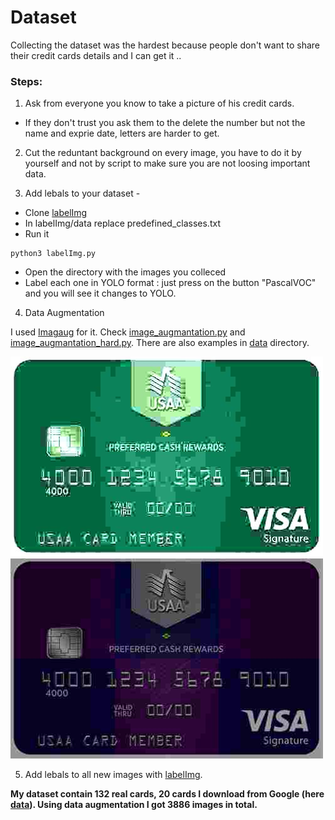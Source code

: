 # Dataset


Collecting the dataset was the hardest because people don't want to share their credit cards details and I can get it ..

### Steps:

1. Ask from everyone you know to take a picture of his credit cards.
- If they don't trust you ask them to the delete the number but not the name and exprie date, letters are harder to get.

2. Cut the reduntant background on every image, you have to do it by yourself and not by script to make sure you are not loosing important data.

3. Add lebals to your dataset - 
- Clone [labelImg](https://github.com/qaprosoft/labelImg)
- In labelImg/data replace predefined_classes.txt
- Run it
```
python3 labelImg.py
```
- Open the directory with the images you colleced
- Label each one in YOLO format : just press on the button "PascalVOC" and you will see it changes to YOLO.

4. Data Augmentation

I used [Imagaug](https://github.com/aleju/imgaug) for it. Check [image_augmantation.py](image_augmantation.py) and [image_augmantation_hard.py](image_augmantation_hard.py). There are also examples in [data](data/) directory.

![alt text](data/5/5_22.jpg) ![alt text](data/5/5_12.jpg)

5. Add lebals to all new images with [labelImg](https://github.com/qaprosoft/labelImg).


**My dataset contain 132 real cards, 20 cards I download from Google (here [data](data/)). Using data augmentation I got 3886 images in total.**


